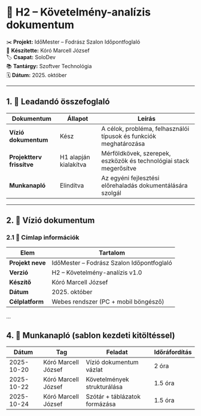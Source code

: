 # 📌 H2 – Követelmény-analízis dokumentum  
✂️ **Projekt:** IdőMester – Fodrász Szalon Időpontfoglaló  
👤 **Készítette:** Kóró Marcell József  
🏷 **Csapat:** SoloDev  
📚 **Tantárgy:** Szoftver Technológia  
🗓 **Dátum:** 2025. október  

---

## 1. 🎯 Leadandó összefoglaló

| Dokumentum | Állapot | Leírás |
|------------|--------|-------|
| **Vízió dokumentum** | Kész | A célok, probléma, felhasználói típusok és funkciók meghatározása |
| **Projektterv frissítve** | H1 alapján kialakítva | Mérföldkövek, szerepek, eszközök és technológiai stack megerősítve |
| **Munkanapló** | Elindítva | Az egyéni fejlesztési előrehaladás dokumentálására szolgál |

---

## 2. 🎨 Vízió dokumentum

### 2.1 📎 Címlap információk

| Elem | Tartalom |
|------|---------|
| **Projekt neve** | IdőMester – Fodrász Szalon Időpontfoglaló |
| **Verzió** | H2 – Követelmény-analízis v1.0 |
| **Készítő** | Kóró Marcell József |
| **Dátum** | 2025. október |
| **Célplatform** | Webes rendszer (PC + mobil böngésző) |

...

## 4. 📅 Munkanapló (sablon kezdeti kitöltéssel)

| Dátum | Tag | Feladat | Időráfordítás |
|-------|-----|--------|--------------|
| 2025-10-20 | Kóró Marcell József | Vízió dokumentum vázlat | 2 óra |
| 2025-10-22 | Kóró Marcell József | Követelmények strukturálása | 1.5 óra |
| 2025-10-24 | Kóró Marcell József | Szótár + táblázatok formázása | 1.5 óra |
